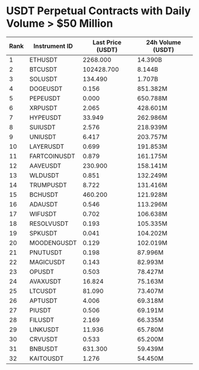 # USDT Perpetual Contracts with Daily Volume > $50 Million

| Rank | Instrument ID | Last Price (USDT) | 24h Volume (USDT) |
|------|---------------|-------------------|-------------------|
| 1 | ETHUSDT | 2268.000 | 14.390B |
| 2 | BTCUSDT | 102428.700 | 8.144B |
| 3 | SOLUSDT | 134.490 | 1.707B |
| 4 | DOGEUSDT | 0.156 | 851.382M |
| 5 | PEPEUSDT | 0.000 | 650.788M |
| 6 | XRPUSDT | 2.065 | 428.601M |
| 7 | HYPEUSDT | 33.949 | 262.986M |
| 8 | SUIUSDT | 2.576 | 218.939M |
| 9 | UNIUSDT | 6.417 | 203.757M |
| 10 | LAYERUSDT | 0.699 | 191.853M |
| 11 | FARTCOINUSDT | 0.879 | 161.175M |
| 12 | AAVEUSDT | 230.900 | 158.141M |
| 13 | WLDUSDT | 0.851 | 132.249M |
| 14 | TRUMPUSDT | 8.722 | 131.416M |
| 15 | BCHUSDT | 460.200 | 121.928M |
| 16 | ADAUSDT | 0.546 | 113.296M |
| 17 | WIFUSDT | 0.702 | 106.638M |
| 18 | RESOLVUSDT | 0.193 | 105.335M |
| 19 | SPKUSDT | 0.041 | 104.202M |
| 20 | MOODENGUSDT | 0.129 | 102.019M |
| 21 | PNUTUSDT | 0.198 | 87.996M |
| 22 | MAGICUSDT | 0.143 | 82.993M |
| 23 | OPUSDT | 0.503 | 78.427M |
| 24 | AVAXUSDT | 16.824 | 75.163M |
| 25 | LTCUSDT | 81.090 | 73.407M |
| 26 | APTUSDT | 4.006 | 69.318M |
| 27 | PIUSDT | 0.506 | 69.191M |
| 28 | FILUSDT | 2.169 | 66.335M |
| 29 | LINKUSDT | 11.936 | 65.780M |
| 30 | CRVUSDT | 0.533 | 65.200M |
| 31 | BNBUSDT | 631.300 | 59.439M |
| 32 | KAITOUSDT | 1.276 | 54.450M |
